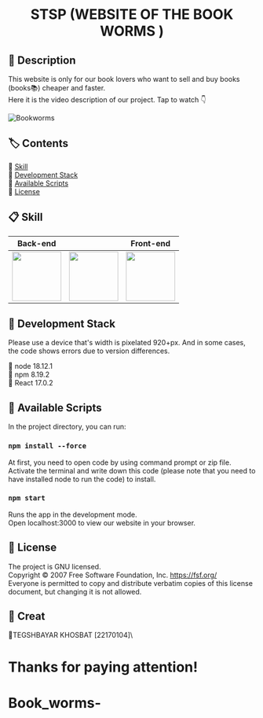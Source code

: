 <h1 align="center">STSP (WEBSITE OF THE BOOK WORMS )</h1>

## 💁 Description

This website is only for our book lovers who want to sell and buy books (books📚) cheaper and faster.\
Here it is the video description of our project. Tap to watch 👇

![Bookworms](https://github.com/Oolgoo/Book-worms-/assets/93963116/81ad54c2-9ed2-4338-8d70-837ba0cf4dc1)

## 🏷️ Contents

🔹 [Skill](#-skill)\
🔹 [Development Stack](#-development-stack)\
🔹 [Available Scripts](#-available-scripts)\
🔹 [License](#-license)

## 📋 Skill

| Back-end                                                                                                       |                                                                                                                                     | Front-end                                                                                                                                          |
| -------------------------------------------------------------------------------------------------------------- | ----------------------------------------------------------------------------------------------------------------------------------- | -------------------------------------------------------------------------------------------------------------------------------------------------- |
| <img src="https://cdn.icon-icons.com/icons2/2699/PNG/512/firebase_logo_icon_171157.png"  style="width:100px"/> | <img src="https://upload.wikimedia.org/wikipedia/commons/thumb/a/a7/React-icon.svg/200px-React-icon.svg.png"  style="width:100px"/> | <img src="https://upload.wikimedia.org/wikipedia/commons/thumb/d/d5/Tailwind_CSS_Logo.svg/2048px-Tailwind_CSS_Logo.svg.png"  style="width:100px"/> |

## 📌 Development Stack

Please use a device that's width is pixelated 920+px. And in some cases, the code shows errors due to version differences.

🔹 node 18.12.1\
🔹 npm 8.19.2\
🔹 React 17.0.2

## 💾 Available Scripts

In the project directory, you can run:

### `npm install --force`

At first, you need to open code by using command prompt or zip file.\
Activate the terminal and write down this code (please note that you need to have installed node to run the code) to install.

### `npm start`

Runs the app in the development mode.\
Open localhost:3000 to view our website in your browser.

## 📄 License

The project is GNU licensed.\
Copyright © 2007 Free Software Foundation, Inc. <https://fsf.org/>\
Everyone is permitted to copy and distribute verbatim copies of this license document, but changing it is not allowed.

## 👥 Creat

🔹TEGSHBAYAR KHOSBAT [22170104]\

# Thanks for paying attention!

# Book_worms-

